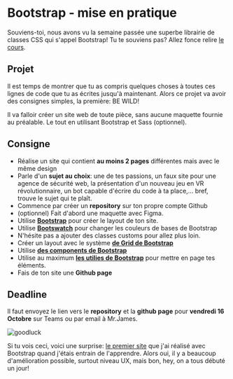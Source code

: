 # Bootstrap - mise en pratique

Souviens-toi, nous avons vu la semaine passée une superbe librairie de classes CSS qui s'appel Bootstrap! Tu te souviens pas? Allez fonce relire [le cours](https://github.com/sirius-school/Semaine-14/blob/master/css-bootstrap.md).

## Projet

Il est temps de montrer que tu as compris quelques choses à toutes ces lignes de code que tu as écrites jusqu'à maintenant. Alors ce projet va avoir des consignes simples, la première: BE WILD!

Il va falloir créer un site web de toute pièce, sans aucune maquette fournie au préalable. Le tout en utilisant Bootstrap et Sass (optionnel).

## Consigne

- Réalise un site qui contient **au moins 2 pages** différentes mais avec le même design
- Parle d'un **sujet au choix**: une de tes passions, un faux site pour une agence de sécurité web, la présentation d'un nouveau jeu en VR révolutionnaire, un bot capable d'écrire du code à ta place,... bref, trouve le sujet qui te plaît.
- Commence par créer un **repository** sur ton propre compte Github
- (optionnel) Fait d'abord une maquette avec Figma.
- Utilise **[Bootstrap](https://getbootstrap.com/)** pour créer le layout de ton site.
- Utilise **[Bootswatch](https://bootswatch.com/)** pour changer les couleurs de bases de Bootstrap
- N'hésite pas a ajouter des classes customs pour allez plus loin.
- Créer un layout avec le système **[de Grid de Bootstrap](https://getbootstrap.com/docs/4.5/layout/grid/)**
- Utilise **[des components de Bootstrap](https://getbootstrap.com/docs/4.5/components/alerts/)**
- Utilise au maximum **[les utilies de Bootstrap](https://getbootstrap.com/docs/4.5/utilities/borders/)** pour mettre en page tes éléments.
- Fais de ton site une **Github page**

## Deadline

Il faut envoyez le lien vers le **repository** et la **github page** pour **vendredi 16 Octobre** sur Teams ou par email à Mr.James.

![goodluck](https://media.giphy.com/media/l4FsL2O7y1xgYCHNC/giphy.gif)

Si tu vois ceci, voici une surprise: [le premier site](https://scalajeremy.github.io/Innovation.io/) que j'ai réalisé avec Bootstrap quand j'étais entrain de l'apprendre. Alors oui, il y a beaucoup d'amélioration possible, surtout niveau UX, mais bon, hey, on a tous débuté un jour!